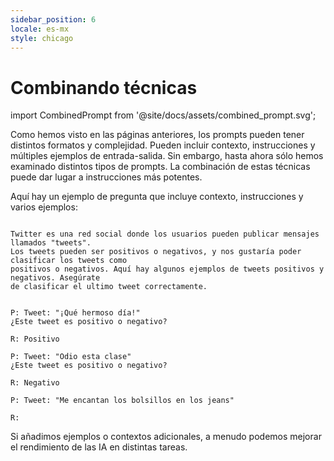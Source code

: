 ```yaml
---
sidebar_position: 6
locale: es-mx
style: chicago
---
```


#   Combinando técnicas

import CombinedPrompt from '@site/docs/assets/combined_prompt.svg';


<div style={{textAlign: 'center'}}>
  <CombinedPrompt style={{width:"500px",height:"300px",verticalAlign:"top"}}/>
</div>

Como hemos visto en las páginas anteriores, los prompts pueden tener distintos formatos y complejidad. Pueden incluir contexto, instrucciones y múltiples ejemplos de entrada-salida. Sin embargo, hasta ahora sólo hemos examinado distintos tipos de prompts. La combinación de estas técnicas puede dar lugar a instrucciones más potentes.

Aquí hay un ejemplo de pregunta que incluye contexto, instrucciones y varios ejemplos:

```text

Twitter es una red social donde los usuarios pueden publicar mensajes llamados "tweets".
Los tweets pueden ser positivos o negativos, y nos gustaría poder clasificar los tweets como 
positivos o negativos. Aquí hay algunos ejemplos de tweets positivos y negativos. Asegúrate
de clasificar el ultimo tweet correctamente.


P: Tweet: "¡Qué hermoso día!"
¿Este tweet es positivo o negativo?

R: Positivo

P: Tweet: "Odio esta clase"
¿Este tweet es positivo o negativo?

R: Negativo

P: Tweet: "Me encantan los bolsillos en los jeans"

R:
```

Si añadimos ejemplos o contextos adicionales, a menudo podemos mejorar el rendimiento de las IA en distintas tareas.

